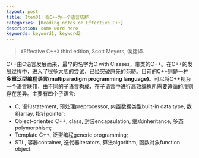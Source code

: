 ```yaml
---
layout: post
title: Item01：视C++为一个语言联邦
categories: [Reading notes on Effective C++]
description: some word here
keywords: keyword1, keyword2
---
```


> 《Effective C++》 third edtion, Scott Meyers, 侯捷译.

C++由C语言发展而来，最早的名字为C with Classes，带类的C++。在C++的发展过程中，进入了很多大胆的尝试，已经突破原先的范畴。目前的C++则是一种**多重泛型编程语言(multiparadigm programming language)**。可以将C++视为一个语言联邦，由不同的子语言构成，在子语言中进行高效编程所需要遵循的准则存在差异。主要有四个子语言:

- C, 语句statement, 预处理preprocessor, 内置数据类型built-in data type, 数组array, 指针pointer;
- Object-oriented C++, class, 封装encapsulation, 继承inheritance, 多态polymorphism;
- Template C++, 泛型编程generic programming;
- STL, 容器container, 迭代器iterators, 算法algorithm, 函数对象function object.
